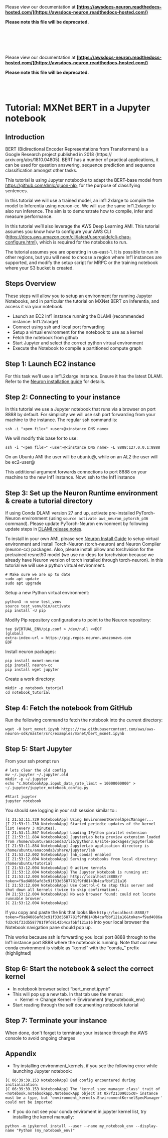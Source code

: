 </br>
</br>

Please view our documentation at **[https://awsdocs-neuron.readthedocs-hosted.com/](https://awsdocs-neuron.readthedocs-hosted.com/)** 

**Please note this file will be deprecated.**

</br>
</br>



</br>
</br>

Please view our documentation at **[https://awsdocs-neuron.readthedocs-hosted.com/](https://awsdocs-neuron.readthedocs-hosted.com/)** 

**Please note this file will be deprecated.**

</br>
</br>



# Tutorial: MXNet BERT in a Jupyter notebook

## Introduction

BERT (Bidirectional Encoder Representations from Transformers) is a Google Research project published in 2018 (https:// arxiv.org/abs/1810.04805). BERT has a number of practical applications, it can be used for question answering, sequence prediction and sequence classification amongst other tasks.

This tutorial is using Jupyter notebooks to adapt the BERT-base model from https://github.com/dmlc/gluon-nlp, for the purpose of classifying sentences. 

In this tutorial we will use a trained model, an inf1.2xlarge to compile the model to Inferentia using neuron-cc. We will use the same inf1.2xlarge to also run inference. The aim is to demonstrate how to compile, infer and measure performance.

In this tutorial we’ll also leverage the AWS Deep Learning AMI. This tutorial assumes you know how to configure your AWS CLI (https://docs.aws.amazon.com/cli/latest/userguide/cli-chap-configure.html), which is required for the notebooks to run.

The tutorial assumes you are operating in us-east-1. It is possible to run in other regions, but you will need to choose a region where Inf1 instances are supported, and modify the setup script for MRPC or the training notebook where your S3 bucket is created.

## Steps Overview

These steps will allow you to setup an environment for running Jupyter Notebooks, and in particular the tutorial on MXNet BERT on Inferentia, and access it via your notebook.

* Launch an EC2 Inf1 instance running the DLAMI (recommended instance: Inf1.2xlarge)
* Connect using ssh and local port forwarding
* Setup a virtual environment for the notebook to use as a kernel
* Fetch the notebook from github
* Start Jupyter and select the correct python virtual environment
* Execute the Notebook to compile a partitioned compute graph

## Step 1: Launch EC2 instance

For this task we’ll use a inf1.2xlarge instance. Ensure it has the latest DLAMI. Refer to the [Neuron installation guide](../../../docs/neuron-install-guide.md) for details. 

## Step 2: Connecting to your instance

In this tutorial we use a Jupyter notebook that runs via a browser on port 8888 by default. For simplicity we will use ssh port forwarding from your machine to the instance.
The regular ssh command is:

```
ssh -i "<pem file>" <user>@<instance DNS name>
```

We will modify this base for to use:

```
ssh -i "<pem file>" <user>@<instance DNS name> -L 8888:127.0.0.1:8888
```
On an Ubuntu AMI the user will be ubuntu@, while on an AL2 the user will be ec2-user@

This additional argument forwards connections to port 8888 on your machine to the new Inf1 instance.
Now: ssh to the Inf1 instance

## Step 3: Set up the Neuron Runtime environment & create a tutorial directory

If using Conda DLAMI version 27 and up, activate pre-installed PyTorch-Neuron environment (using `source activate aws_neuron_pytorch_p36`  command). Please update PyTorch-Neuron environment by following update steps in [DLAMI release notes](../../release-notes/dlami-release-notes.md#conda-dlami).

To install in your own AMI, please see [Neuron Install Guide](../neuron-install-guide.md) to setup virtual environment and install Torch-Neuron (torch-neuron) and Neuron Compiler (neuron-cc) packages. Also, please install pillow and torchvision for the pretrained resnet50 model (we use no-deps for torchvision because we already have Neuron version of torch installed through torch-neuron). In this tutorial we will use a python virtual environment. 

```
# Make sure we are up to date
sudo apt update
sudo apt upgrade
```

Setup a new Python virtual environment:
```
python3 -m venv test_venv
source test_venv/bin/activate
pip install -U pip
```

Modify Pip repository configurations to point to the Neuron repository:
```
tee $VIRTUAL_ENV/pip.conf > /dev/null <<EOF
[global]
extra-index-url = https://pip.repos.neuron.amazonaws.com
EOF
```

Install neuron packages:
```
pip install mxnet-neuron
pip install neuron-cc
pip install wget jupyter
```

Create a work directory:
```
mkdir -p notebook_tutorial
cd notebook_tutorial
```

## Step 4: Fetch the notebook from GitHub

Run the following command to fetch the notebook into the current directory:

```
wget -O bert_mxnet.ipynb https://raw.githubusercontent.com/aws/aws-neuron-sdk/master/src/examples/mxnet/bert_mxnet.ipynb
```

## Step 5: Start Jupyter

From your ssh prompt run

```
# lets clear the old config
mv ~/.jupyter ~/.jupyter.old
mkdir -p ~/.jupyter
echo "c.NotebookApp.iopub_data_rate_limit = 10000000000" > ~/.jupyter/jupyter_notebook_config.py

#Start jupyter
jupyter notebook
```

You should see logging in your ssh session similar to::

```
[I 21:53:11.729 NotebookApp] Using EnvironmentKernelSpecManager...
[I 21:53:11.730 NotebookApp] Started periodic updates of the kernel list (every 3 minutes).
[I 21:53:11.867 NotebookApp] Loading IPython parallel extension
[I 21:53:11.884 NotebookApp] JupyterLab beta preview extension loaded from /home/ubuntu/anaconda3/lib/python3.6/site-packages/jupyterlab
[I 21:53:11.884 NotebookApp] JupyterLab application directory is /home/ubuntu/anaconda3/share/jupyter/lab
[I 21:53:12.002 NotebookApp] [nb_conda] enabled
[I 21:53:12.004 NotebookApp] Serving notebooks from local directory: /home/ubuntu/tutorial
[I 21:53:12.004 NotebookApp] 0 active kernels
[I 21:53:12.004 NotebookApp] The Jupyter Notebook is running at:
[I 21:53:12.004 NotebookApp] http://localhost:8888/?token=f9ad4086afd3c91f33d5587781f9fd8143b4cafbbf121a16
[I 21:53:12.004 NotebookApp] Use Control-C to stop this server and shut down all kernels (twice to skip confirmation).
[W 21:53:12.004 NotebookApp] No web browser found: could not locate runnable browser.
[C 21:53:12.004 NotebookApp] 
```

If you copy and paste the link that looks like `http://localhost:8888/?token=f9ad4086afd3c91f33d5587781f9fd8143b4cafbbf121a16&token=f9ad4086afd3c91f33d5587781f9fd8143b4cafbbf121a16` into your local browser the Notebook navigation pane should pop up.

This works because ssh is forwarding you local port 8888 through to the Inf1 instance port 8888 where the notebook is running. Note that our new conda environment is visible as “kernel” with the “conda_” prefix (highlighted)

## Step 6: Start the notebook & select the correct kernel

* In notebook browser select “bert_mxnet.ipynb”
* This will pop up a new tab. In that tab use the menus:
    * Kernel → Change Kernel → Environment (my_notebook_env)
* Start reading through the self documenting notebook tutorial

## Step 7: Terminate your instance

When done, don't forget to terminate your instance through the AWS console to avoid ongoing charges

## Appendix

* Try installing environment_kernels, if you see the following error while launching Jupyter notebook: 

```
[C 06:39:39.153 NotebookApp] Bad config encountered during initialization: 
[C 06:39:39.153 NotebookApp] The 'kernel_spec_manager_class' trait of <notebook.notebookapp.NotebookApp object at 0x7f21309035c0> instance must be a type, but 'environment_kernels.EnvironmentKernelSpecManager' could not be imported
```

* If you do not see your conda enviroment in jupyter kernel list, try installing the kernel manually:

```
python -m ipykernel install --user --name my_notebook_env --display-name "Python (my_notebook_env)"
```


